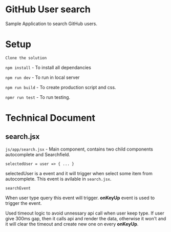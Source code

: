 # GitHub User search

Sample Application to search GitHub users.

# Setup

` Clone the solution `

` npm install ` - To install all dependancies

` npm run dev ` - To run in local server

` npm run build ` - To create production script and css.

` npmr run test ` - To run testing.

# Technical Document

## search.jsx

`js/app/search.jsx`  - Main component, contains two child components autocomplete and Searchfield.

`selectedUser = user => { ... }`

selectedUser is a event and it will trigger when select some item from autocomplete. This event is avilable in `search.jsx`.

`searchEvent`

When user type query this event will trigger. **onKeyUp** event is used to trigger the event.

Used timeout logic to avoid unnessary api call when user keep type. If user give 300ms gap, then it calls api and render the data, otherwise it won't and it will clear the timeout and create new one on every **onKeyUp**.


  
